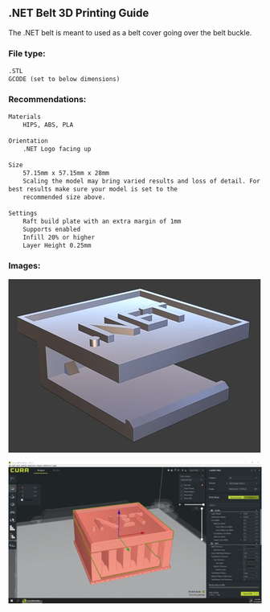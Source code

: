 ## .NET Belt 3D Printing Guide

The .NET belt is meant to used as a belt cover going over the belt buckle.


### File type:
    .STL
    GCODE (set to below dimensions)

### Recommendations:
    Materials
        HIPS, ABS, PLA
   
    Orientation
        .NET Logo facing up
    
    Size
        57.15mm x 57.15mm x 28mm
        Scaling the model may bring varied results and loss of detail. For best results make sure your model is set to the
        recommended size above.
    
    Settings
        Raft build plate with an extra margin of 1mm
        Supports enabled
        Infill 20% or higher
        Layer Height 0.25mm

### Images:

![belt buckle render](Images/Belt_buckle_render.jpg)

![belt buckle slicer](Images/Belt_buckle_slicer.jpg)

